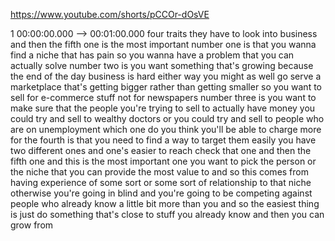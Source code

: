 https://www.youtube.com/shorts/pCCOr-dOsVE

1 00:00:00.000 --\> 00:01:00.000 four traits they have to look into
business and then the fifth one is the most important number one is that
you wanna find a niche that has pain so you wanna have a problem that
you can actually solve number two is you want something that's growing
because the end of the day business is hard either way you might as well
go serve a marketplace that's getting bigger rather than getting smaller
so you want to sell for e-commerce stuff not for newspapers number three
is you want to make sure that the people you're trying to sell to
actually have money you could try and sell to wealthy doctors or you
could try and sell to people who are on unemployment which one do you
think you'll be able to charge more for the fourth is that you need to
find a way to target them easily you have two different ones and one's
easier to reach check that one and then the fifth one and this is the
most important one you want to pick the person or the niche that you can
provide the most value to and so this comes from having experience of
some sort or some sort of relationship to that niche otherwise you're
going in blind and you're going to be competing against people who
already know a little bit more than you and so the easiest thing is just
do something that's close to stuff you already know and then you can
grow from
